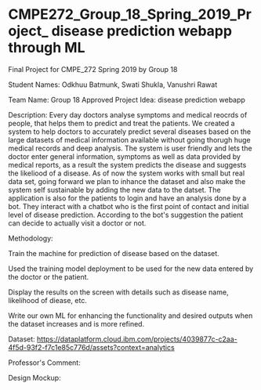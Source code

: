 # CMPE272_Group_18_Spring_2019_Project_ disease prediction webapp through ML 
Final Project for CMPE_272 Spring 2019 by Group 18

Student Names:
Odkhuu Batmunk, Swati Shukla, Vanushri Rawat

Team Name: Group 18
Approved Project Idea: disease prediction webapp 

Description: Every day doctors analyse symptoms and medical reocrds of people, that helps them to predict and treat the patients. We created a system to help doctors to accurately predict several diseases based on the large datasets of medical information available without going thorugh huge medical records and deep analysis. The system is user friendly and lets the doctor enter general information, symptoms as well as data provided by medical reports, as a result the system predicts the disease and suggests the likeliood of a disease. As of now the system works with small but real data set, going forward we plan to inhance the dataset and also make the system self sustainable by adding the new data to the datset.
The application is also for the patients to login and have an analysis done by a bot. They interact with a chatbot who is the first point of contact and initial level of disease prediction. According to the bot's suggestion the patient can decide to actually visit a doctor or not. 

Methodology:

Train the machine for prediction of disease based on the dataset.

Used the training model deployment to be used for the new data entered by the doctor or the patient.

Display the results on the screen with details such as disease name, likelihood of diease, etc.

Write our own ML for enhancing the functionality and desired outputs when the dataset increases and is more refined.

Dataset: https://dataplatform.cloud.ibm.com/projects/4039877c-c2aa-4f5d-93f2-f7c1e85c776d/assets?context=analytics

Professor's Comment: 

Design Mockup: 
